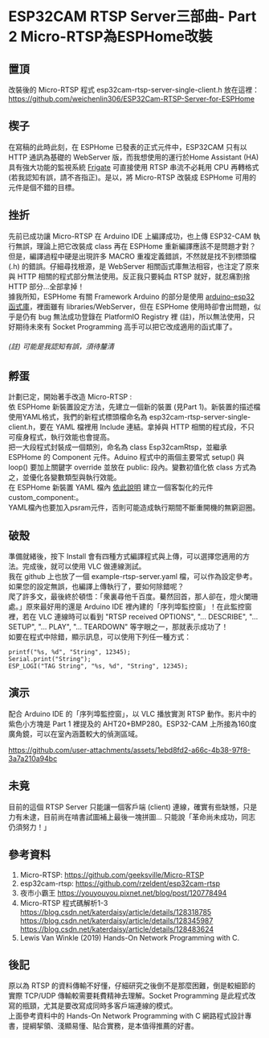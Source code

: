 # ESP32CAM RTSP Server三部曲- Part 2 Micro-RTSP為ESPHome改裝

## 置頂

改裝後的 Micro-RTSP 程式 esp32cam-rtsp-server-single-client.h 放在這裡：  
<https://github.com/weichenlin306/ESP32Cam-RTSP-Server-for-ESPHome>

## 楔子

在寫稿的此時此刻，在 ESPHome 已發表的正式元件中，ESP32CAM 只有以 HTTP 通訊為基礎的 WebServer 版，而我想使用的運行於Home Assistant (HA) 具有強大功能的監視系統 [Frigate](https://github.com/blakeblackshear/frigate) 可直接使用 RTSP 串流不必耗用 CPU 再轉格式 (若我認知有誤，請不吝指正)。是以，將 Micro-RTSP 改裝成 ESPHome 可用的元件是個不錯的目標。

## 挫折

先前已成功讓 Micro-RTSP 在 Arduino IDE 上編譯成功，也上傳 ESP32-CAM 執行無誤，理論上把它改裝成 class 再在 ESPHome 重新編譯應該不是問題才對？但是，編譯過程中硬是出現許多 MACRO 重複定義錯誤，不然就是找不到標頭檔 (.h) 的錯誤。仔細尋找根源，是 WebServer 相關函式庫無法相容，也注定了原來與 HTTP 相關的程式部分無法使用。反正我只要純血 RTSP 就好，就忍痛割捨 HTTP 部分...全部拿掉！  
據我所知，ESPHome 有關 Framework Arduino 的部分是使用 [arduino-esp32 函式庫](https://github.com/espressif/arduino-esp32)，裡面雖有 libraries/WebServer，但在 ESPHome 使用時卻會出問題，似乎是仍有 bug 無法成功登錄在 PlatformIO Registry  裡 (註)，所以無法使用，只好期待未來有 Socket Programming 高手可以把它改成適用的函式庫了。

###### (註) 可能是我認知有誤，須待釐清

## 孵蛋

計劃已定，開始著手改造 Micro-RTSP :  
依 ESPHome 新裝置設定方法，先建立一個新的裝置 (見Part 1)。新裝置的描述檔使用YAML格式，我們的新程式標頭檔命名為 esp32cam-rtsp-server-single-client.h，要在 YAML 檔裡用 Include 連結。拿掉與 HTTP 相關的程式段，不只可瘦身程式，執行效能也會提高。  
把一大段程式封裝成一個類別，命名為 class Esp32camRtsp，並繼承 ESPHome 的 Component 元件。Aduino 程式中的兩個主要常式 setup() 與 loop() 要加上關鍵字 override 並放在 public: 段內。變數初值化依 class 方式為之，並優化各變數類型與執行效能。  
在 ESPHome 新裝置 YAML 檔內 [依此說明](https://esphome.io/custom/custom_component.html) 建立一個客製化的元件 custom_component:。  
YAML檔內也要加入psram元件，否則可能造成執行期間不斷重開機的無窮迴圈。

## 破殼

準備就緒後，按下 Install 會有四種方式編譯程式與上傳，可以選擇您適用的方法。完成後，就可以使用 VLC 做連線測試。  
我在 github 上也放了一個 example-rtsp-server.yaml 檔，可以作為設定參考。如果您的設定無誤，也編譯上傳執行了，要如何除錯呢？  
爬了許多文，最後終於頓悟：「衆裏尋他千百度。驀然回首，那人卻在，燈火闌珊處。」原來最好用的還是 Arduino IDE 裡內建的「序列埠監控窗」！在此監控窗裡，若在 VLC 連線時可以看到 "RTSP received OPTIONS", "... DESCRIBE", "... SETUP", "... PLAY", "... TEARDOWN" 等字眼之一，那就表示成功了！  
如要在程式中除錯，顯示訊息，可以使用下列任一種方式：

    printf("%s, %d", "String", 12345);
    Serial.print("String");
    ESP_LOGI("TAG String", "%s, %d", "String", 12345);

## 演示

配合 Arduino IDE 的「序列埠監控窗」，以 VLC 播放實測 RTSP 動作。影片中的紫色小方塊是 Part 1 裡提及的 AHT20+BMP280。ESP32-CAM 上所接為160度廣角鏡，可以在室內涵蓋較大的偵測區域。

https://github.com/user-attachments/assets/1ebd8fd2-a66c-4b38-97f8-3a7a210a94bc

## 未竟

目前的這個 RTSP Server 只能讓一個客戶端 (client) 連線，確實有些缺憾，只是力有未逮，目前尚在啃書試圖補上最後一塊拼圖... 只能說「革命尚未成功，同志仍須努力！」

## 參考資料

1. Micro-RTSP: <https://github.com/geeksville/Micro-RTSP>
2. esp32cam-rtsp: <https://github.com/rzeldent/esp32cam-rtsp>
3. 夜巿小霸王 <https://youyouyou.pixnet.net/blog/post/120778494>
4. Micro-RTSP 程式碼解析1-3  
    <https://blog.csdn.net/katerdaisy/article/details/128318785>  
    <https://blog.csdn.net/katerdaisy/article/details/128345987>  
    <https://blog.csdn.net/katerdaisy/article/details/128483624>
5. Lewis Van Winkle (2019) Hands-On Network Programming with C.

## 後記

原以為 RTSP 的資料傳輸不好懂，仔細研究之後倒不是那麼困難，倒是較細節的實際 TCP/UDP 傳輸較需要耗費精神去理解。Socket Programming 是此程式改寫的瓶頸，尤其是要改寫成同時多客戶端連線的模式。  
上面參考資料中的 Hands-On Network Programming with C 網路程式設計專書，提綱挈領、淺顯易懂、貼合實務，是本值得推薦的好書。
